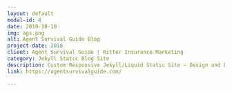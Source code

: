 ```yaml
---
layout: default
modal-id: 8
date: 2019-10-10
img: ags.png
alt: Agent Survival Guide Blog
project-date: 2018
client: Agent Survival Guide | Ritter Insurance Marketing
category: Jekyll Static Blog Site
description: Custom Responsive Jekyll/Liquid Static Site – Design and Build <a href="https://agentsurvivalguide.com/" target="_blank">View Site ></a>
link: https://agentsurvivalguide.com/

---
```

